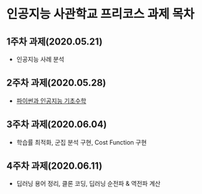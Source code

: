 # 인공지능 사관학교 프리코스 과제 목차

## 1주차 과제(2020.05.21)
+ 인공지능 사례 분석

## 2주차 과제(2020.05.28)
+ [파이썬과 인공지능 기초수학](https://github.com/ldhyeong94/Gwangju_AI_Assignment/blob/master/2%EC%A3%BC%EC%B0%A8%EA%B3%BC%EC%A0%9C.ipynb)


## 3주차 과제(2020.06.04)
+ 학습률 최적화, 군집 분석 구현, Cost Function 구현

## 4주차 과제(2020.06.11)
+ 딥러닝 용어 정리, 클론 코딩, 딥러닝 순전파 & 역전파 계산
